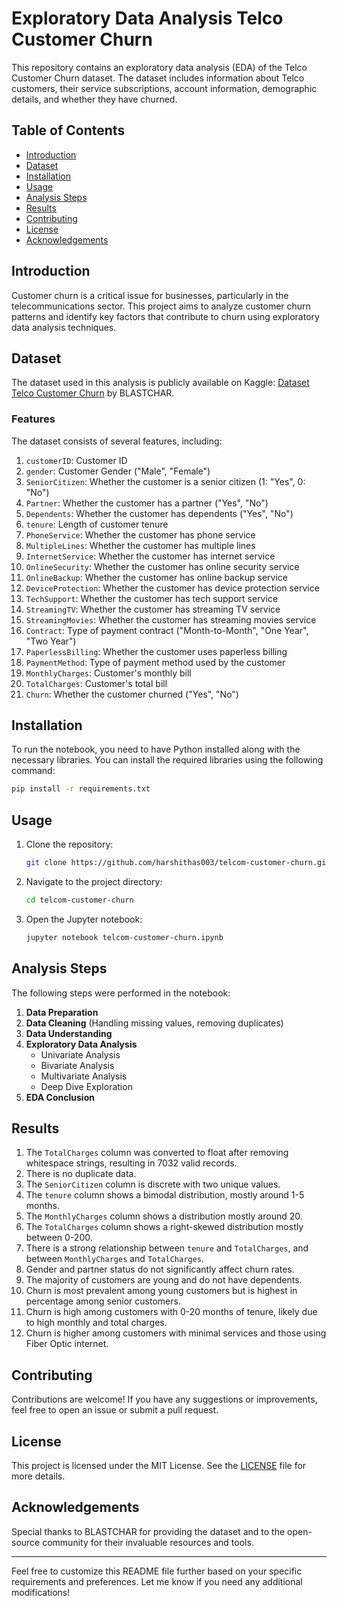 # Exploratory Data Analysis Telco Customer Churn


This repository contains an exploratory data analysis (EDA) of the Telco Customer Churn dataset. The dataset includes information about Telco customers, their service subscriptions, account information, demographic details, and whether they have churned.

## Table of Contents
- [Introduction](#introduction)
- [Dataset](#dataset)
- [Installation](#installation)
- [Usage](#usage)
- [Analysis Steps](#analysis-steps)
- [Results](#results)
- [Contributing](#contributing)
- [License](#license)
- [Acknowledgements](#acknowledgements)

## Introduction
Customer churn is a critical issue for businesses, particularly in the telecommunications sector. This project aims to analyze customer churn patterns and identify key factors that contribute to churn using exploratory data analysis techniques.

## Dataset
The dataset used in this analysis is publicly available on Kaggle: [Dataset Telco Customer Churn](https://www.kaggle.com/datasets/blastchar/telco-customer-churn) by BLASTCHAR.

### Features
The dataset consists of several features, including:
1. `customerID`: Customer ID
2. `gender`: Customer Gender ("Male", "Female")
3. `SeniorCitizen`: Whether the customer is a senior citizen (1: "Yes", 0: "No")
4. `Partner`: Whether the customer has a partner ("Yes", "No")
5. `Dependents`: Whether the customer has dependents ("Yes", "No")
6. `tenure`: Length of customer tenure
7. `PhoneService`: Whether the customer has phone service
8. `MultipleLines`: Whether the customer has multiple lines
9. `InternetService`: Whether the customer has internet service
10. `OnlineSecurity`: Whether the customer has online security service
11. `OnlineBackup`: Whether the customer has online backup service
12. `DeviceProtection`: Whether the customer has device protection service
13. `TechSupport`: Whether the customer has tech support service
14. `StreamingTV`: Whether the customer has streaming TV service
15. `StreamingMovies`: Whether the customer has streaming movies service
16. `Contract`: Type of payment contract ("Month-to-Month", "One Year", "Two Year")
17. `PaperlessBilling`: Whether the customer uses paperless billing
18. `PaymentMethod`: Type of payment method used by the customer
19. `MonthlyCharges`: Customer's monthly bill
20. `TotalCharges`: Customer's total bill
21. `Churn`: Whether the customer churned ("Yes", "No")

## Installation
To run the notebook, you need to have Python installed along with the necessary libraries. You can install the required libraries using the following command:

```bash
pip install -r requirements.txt
```

## Usage
1. Clone the repository:
   ```bash
   git clone https://github.com/harshithas003/telcom-customer-churn.git
   ```
2. Navigate to the project directory:
   ```bash
   cd telcom-customer-churn
   ```
3. Open the Jupyter notebook:
   ```bash
   jupyter notebook telcom-customer-churn.ipynb
   ```

## Analysis Steps
The following steps were performed in the notebook:
1. **Data Preparation**
2. **Data Cleaning** (Handling missing values, removing duplicates)
3. **Data Understanding**
4. **Exploratory Data Analysis**
   - Univariate Analysis
   - Bivariate Analysis
   - Multivariate Analysis
   - Deep Dive Exploration
5. **EDA Conclusion**

## Results
1. The `TotalCharges` column was converted to float after removing whitespace strings, resulting in 7032 valid records.
2. There is no duplicate data.
3. The `SeniorCitizen` column is discrete with two unique values.
4. The `tenure` column shows a bimodal distribution, mostly around 1-5 months.
5. The `MonthlyCharges` column shows a distribution mostly around 20.
6. The `TotalCharges` column shows a right-skewed distribution mostly between 0-200.
7. There is a strong relationship between `tenure` and `TotalCharges`, and between `MonthlyCharges` and `TotalCharges`.
8. Gender and partner status do not significantly affect churn rates.
9. The majority of customers are young and do not have dependents.
10. Churn is most prevalent among young customers but is highest in percentage among senior customers.
11. Churn is high among customers with 0-20 months of tenure, likely due to high monthly and total charges.
12. Churn is higher among customers with minimal services and those using Fiber Optic internet.

## Contributing
Contributions are welcome! If you have any suggestions or improvements, feel free to open an issue or submit a pull request.

## License
This project is licensed under the MIT License. See the [LICENSE](LICENSE) file for more details.

## Acknowledgements
Special thanks to BLASTCHAR for providing the dataset and to the open-source community for their invaluable resources and tools.

---

Feel free to customize this README file further based on your specific requirements and preferences. Let me know if you need any additional modifications!
